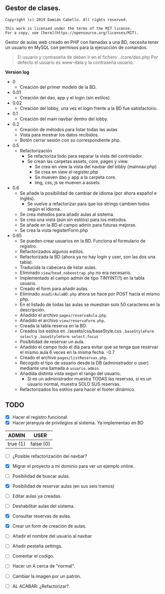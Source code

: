 
## Gestor de clases.

```
Copyright (c) 2019 Damián Cabello. All rights reserved.

This work is licensed under the terms of the MIT license.  
For a copy, see [here](https://opensource.org/licenses/MIT).
```
Gestor de aulas web creado en PHP con llamadas a una BD, necesita tener
un usuario en MySQL con permisos para la ejecucción de comandos.

> El usuario y contraseña de deben ir en el fichero ../core/dao.php
> Por defecto el usuario es www-data y la contraseña usuario.


**Version log**

 - 0
	 - Creación del primer modelo de la BD.
 - 0.01
	 - Creación del dao, app y el login (sin estilos).
 - 0.02
	 - Creación del lobby, una vez el login frente a la BD fue satisfactorio.
 - 0.1
	 - Creación del main navbar dentro del lobby.
 - 0.2
	 - Creación de métodos para listar todas las aulas
	 - Vista para mostrar los datos recibidos.
	 - Botón cerrar sesión con su correspondiente php.
 - 0.5
	 - Refactorización
		 - Se refactoriza todo para separar la vista del controlador.
		 - Se crean las carpetas assets, core, pages y view.
			 - Se crea en view la vista del navbar del lobby (mainnav.php)
			 - Se crea en view el register.php
			 - Se mueven dao y app a la carpeta core.
			 - img, css, js se mueven a assets.
 - 0.6
	 - Se añade la posibilidad de cambiar de idioma (por ahora español e inglés).
		 - Se vuelve a refactorizar para que los strings cambien todos según el idioma.
	 - Se crea métodos para añadir aulas al sistema.
	 - Se crea una vista (aún sin estilos) para los métodos.
	 - Se añade en la BD el campo admin para futuras mejoras.
	 - Se crea la vista registerForm.php
 - 0.65
	 - Se pueden crear usuarios en la BD. Funciona el formulario de registro.
	 - Refactorizados algunos estilos.
	 - Refactorizada la BD (ahora ya no hay login y user, son las dos una tabla).
	 - Traducida la cabecera de listar aulas.
	 - Eliminado `view/head_noboostrap.php` no era necesario.
	 - Implementado el campo admin de tipo TINYINT(1) en la tabla usuario.
	 - Creado el form para añadir aulas.
	 - Eliminado `anadirAulaBD.php` ahora se hace por POST hacia el mismo php.
	 - En el listado de todas las aulas se muestran solo 50 caracteres en la descripción.
	 - Añadido el archivo `pages/reservaAula.php`. 
	 - Añadido el archivo `view/reservaForm.php`. 
	 - Creada la tabla reserva en la BD.
	 - Creados los estilos en ./assets/css/baseStyle.css `.baseStyleForm select` y `.baseStyleForm select:focus`
	 - Posibilidad de reservar un aula.
	 - Añadido el campo todo el día para evitar que se tenga que reservar el mismo aula 6 veces en la misma fecha.
 -0.7
     - Creado el archivo `pages/listReservas.php`.
     - Recogido el tipo de usuario desde la DB (administrador o user) mediante una llamada a `usuario.admin`.
     - Añadida distinta vista segun el rango del usuario.
        - Si es un administrador muestra TODAS las reservas, si es un usuario normal, muestra SOLO SUS reservas.
     - Refactorizados los estilos para hacer el footer dinámico. 





## TODO

 - [x] Hacer el registro funcional.
 - [x] Hacer jerarquía de privilegios al sistema. Ya implementao en BD
 
|ADMIN|USER  |
|--|--|
| true (1) |false (0)|

 - [ ] ¿Posible refactorización del navbar?
 - [x] Migrar el proyecto a mi dominio para ver un ejemplo online.
 - [ ] Posibilidad de buscar aulas.
 - [x] Posibilidad de reservar aulas (en sus seis tramos)
 - [ ] Editar aulas ya creadas.
 - [ ] Deshabilitar aulas del sistema.
 - [x] Consultar reservas de aulas.
 - [x] Crear un form de creación de aulas.
 - [ ] Añadir el nombre del usuario al navbar
 - [ ] Añadir pestaña settings.
 - [ ] Comentar el codigo.
 - [ ] Hacer un A cerca de "normal".
 - [ ] Cambiar la imagen por un patrón.
 - [ ] AL ACABAR: ¿Refactorizar?.

